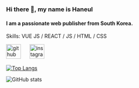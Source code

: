 ### Hi there 👋, my name is **Haneul**
#### I am a passionate web publisher from South Korea.

Skills: VUE JS / REACT / JS / HTML / CSS

[<img src='https://cdn.jsdelivr.net/npm/simple-icons@3.0.1/icons/github.svg' alt='github' height='40' style='margin-right: 10;'>](https://github.com/psky95)  [<img src='https://cdn.jsdelivr.net/npm/simple-icons@3.0.1/icons/instagram.svg' alt='instagram' height='40' style='margin-left: 10;'>](https://www.instagram.com/skyyyy8908/)

[![Top Langs](https://github-readme-stats.vercel.app/api/top-langs/?username=psky95)](https://github.com/anuraghazra/github-readme-stats)

![GitHub stats](https://github-readme-stats.vercel.app/api?username=psky95&show_icons=true)  

